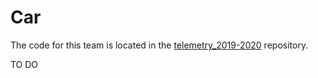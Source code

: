 # Car

The code for this team is located in the [telemetry_2019-2020](https://github.com/Solar-Gators/Telemetry_2019-2020) repository.

TO DO
